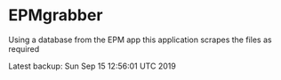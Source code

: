# EPMgrabber
Using a database from the EPM app this application scrapes the files as required


Latest backup: Sun Sep 15 12:56:01 UTC 2019
